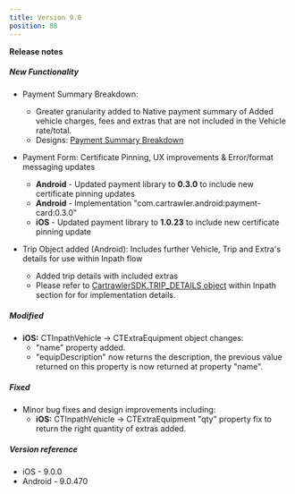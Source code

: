 ```yaml
---
title: Version 9.0
position: 88
---
```


**Release notes**  

##### New Functionality
* Payment Summary Breakdown:
    * Greater granularity added to Native payment summary of Added vehicle charges, fees and extras that are not included in the Vehicle rate/total.
    * Designs: <a href="https://share.goabstract.com/43be12f5-104b-4ad9-9a01-e9f131939c2c" target="_blank">Payment Summary Breakdown</a> 

* Payment Form: Certificate Pinning, UX improvements & Error/format messaging updates
    * **Android** - Updated payment library to **0.3.0** to include new certificate pinning updates
    * **Android** - Implementation "com.cartrawler.android:payment-card:0.3.0"
    * **iOS** - Updated payment library to **1.0.23** to include new certificate pinning update

* Trip Object added (Android): Includes further Vehicle, Trip and Extra's details for use within Inpath flow
   * Added trip details with included extras 
   * Please refer to <a href="https://cartrawler.github.io/#section_androidinpath" target="_blank">CartrawlerSDK.TRIP_DETAILS object</a> within Inpath section for for implementation details.
  
##### Modified
* **iOS:** CTInpathVehicle -> CTExtraEquipment object changes:
    * "name" property added.
    * "equipDescription" now returns the description, the previous value returned on this property is now returned at property "name".

##### Fixed
* Minor bug fixes and design improvements including:
    * **iOS:** CTInpathVehicle -> CTExtraEquipment "qty" property fix to return the right quantity of extras added.
   
##### Version reference 
* iOS - 9.0.0
* Android - 9.0.470
